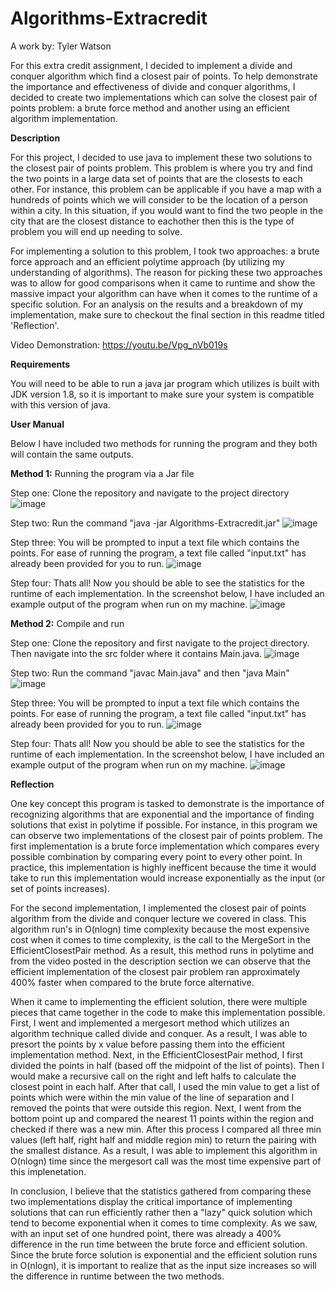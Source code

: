 # Algorithms-Extracredit
A work by: Tyler Watson

For this extra credit assignment, I decided to implement a divide and conquer algorithm which find a closest pair of points. To help demonstrate the importance and effectiveness of divide and conquer algorithms, I decided to create two implementations which can solve the closest pair of points problem: a brute force method and another using an efficient algorithm implementation. 

**Description**

For this project, I decided to use java to implement these two solutions to the closest pair of points problem. This problem is where you try and find the two points in a large data set of points that are the closests to each other. For instance, this problem can be applicable if you have a map with a hundreds of points which we will consider to be the location of a person within a city. In this situation, if you would want to find the two people in the city that are the closest distance to eachother then this is the type of problem you will end up needing to solve.

For implementing a solution to this problem, I took two approaches: a brute force approach and an efficient polytime approach (by utilizing my understanding of algorithms). The reason for picking these two approaches was to allow for good comparisons when it came to runtime and show the massive impact your algorithm can have when it comes to the runtime of a specific solution. For an analysis on the results and a breakdown of my implementation, make sure to checkout the final section in this readme titled 'Reflection'.

Video Demonstration: https://youtu.be/Vpg_nVb019s

**Requirements**

You will need to be able to run a java jar program which utilizes is built with JDK version 1.8, so it is important to make sure your system is compatible with this version of java. 

**User Manual**

Below I have included two methods for running the program and they both will contain the same outputs.

**Method 1:** Running the program via a Jar file

Step one: Clone the repository and navigate to the project directory
![image](https://user-images.githubusercontent.com/49106114/157729600-1a703cd1-c9fc-4f15-9506-ca4b0a1a63ad.png)

Step two: Run the command "java -jar Algorithms-Extracredit.jar"
![image](https://user-images.githubusercontent.com/49106114/157729687-f7f93ca9-b99e-4411-8f50-543ccf26dd75.png)

Step three: You will be prompted to input a text file which contains the points. For ease of running the program, a text file called "input.txt" has already been provided for you to run.
![image](https://user-images.githubusercontent.com/49106114/157729725-f787d689-9bbe-4d3b-92c5-6279d8c235f6.png)

Step four: Thats all! Now you should be able to see the statistics for the runtime of each implementation. In the screenshot below, I have included an example output of the program when run on my machine.
![image](https://user-images.githubusercontent.com/49106114/157733440-e42e77fa-58b7-445f-bd6a-949cdbd71409.png)

**Method 2:** Compile and run 

Step one: Clone the repository and first navigate to the project directory. Then navigate into the src folder where it contains Main.java. 
![image](https://user-images.githubusercontent.com/49106114/157730163-97692f77-0acf-4709-bb37-9505cecf3c12.png)

Step two: Run the command "javac Main.java" and then "java Main"
![image](https://user-images.githubusercontent.com/49106114/157730340-f545327b-1d31-4176-ae8b-fe6023c764fb.png)

Step three: You will be prompted to input a text file which contains the points. For ease of running the program, a text file called "input.txt" has already been provided for you to run.
![image](https://user-images.githubusercontent.com/49106114/157730440-89f48053-51fb-47d4-a845-6e15fec92ad7.png)

Step four: Thats all! Now you should be able to see the statistics for the runtime of each implementation. In the screenshot below, I have included an example output of the program when run on my machine.
![image](https://user-images.githubusercontent.com/49106114/157733196-10eed7f2-4846-4867-bb89-c8fb0091530e.png)

**Reflection**

One key concept this program is tasked to demonstrate is the importance of recognizing algorithms that are exponential and the importance of finding solutions that exist in polytime if possible. For instance, in this program we can observe two implementations of the closest pair of points problem. The first implementation is a brute force implementation which compares every possible combination by comparing every point to every other point. In practice, this implementation is highly inefficent because the time it would take to run this implementation would increase exponentially as the input (or set of points increases).

For the second implementation, I implemented the closest pair of points algorithm from the divide and conquer lecture we covered in class. This algorithm run's in O(nlogn) time complexity because the most expensive cost when it comes to time complexity, is the call to the MergeSort in the EfficientClosestPair method. As a result, this method runs in polytime and from the video posted in the description section we can observe that the efficient implementation of the closest pair problem ran approximately 400% faster when compared to the brute force alternative.

When it came to implementing the efficient solution, there were multiple pieces that came together in the code to make this implementation possible. First, I went and implemented a mergesort method which utilizes an algorithm technique called divide and conquer. As a result, I was able to presort the points by x value before passing them into the efficient implementation method. Next, in the EfficientClosestPair method, I first divided the points in half (based off the midpoint of the list of points). Then I would make a recursive call on the right and left halfs to calculate the closest point in each half. After that call, I used the min value to get a list of points which were within the min value of the line of separation and I removed the points that were outside this region. Next, I went from the bottom point up and compared the nearest 11 points within the region and checked if there was a new min. After this process I compared all three min values (left half, right half and middle region min) to return the pairing with the smallest distance. As a result, I was able to implement this algorithm in O(nlogn) time since the mergesort call was the most time expensive part of this implenetation.

In conclusion, I believe that the statistics gathered from comparing these two implementations display the critical importance of implementing solutions that can run efficiently rather then a "lazy" quick solution which tend to become exponential when it comes to time complexity. As we saw, with an input set of one hundred point, there was already a 400% difference in the run time between the brute force and efficient solution. Since the brute force solution is exponential and the efficient solution runs in O(nlogn), it is important to realize that as the input size increases so will the difference in runtime between the two methods.
